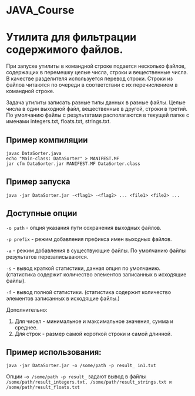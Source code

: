 # JAVA_Course
# Утилита для фильтрации содержимого файлов.
При запуске утилиты в командной строке подается несколько файлов, содержащих в перемешку целые числа, строки и вещественные числа. В качестве разделителя
используется перевод строки. Строки из файлов читаются по очереди в соответствии с их перечислением в командной строке. 

Задача утилиты записать разные типы данных в разные файлы. Целые числа в один выходной файл, вещественные в другой, строки в третий. По умолчанию файлы с результатами располагаются в текущей папке с именами integers.txt, floats.txt, strings.txt.
## Пример компиляции
```
javac DataSorter.java
echo "Main-class: DataSorter" > MANIFEST.MF
jar cfm DataSorter.jar MANIFEST.MF DataSorter.class
```
## Пример запуска
```
java -jar DataSorter.jar -<flag1> -<flag2> ... <file1> <file2> ...
```
## Доступные опции
```-o path``` - опция указания пути сохранения выходных файлов.

```-p prefix``` -  режим добавления префикса имен выходных файлов.

```-a``` - режим добавления в существующие файлы. По умолчанию файлы результатов перезаписываются.

```-s``` - вывод краткой статистики, данная опция по умолчанию. (статистика содержит количество элементов записанных в исходящие файлы).

```-f``` - вывод полной статистики. (статистика содержит количество элементов записанных в исходящие файлы.)

Дополнительно:
1. Для чисел - минимальное и максимальное значения, сумма и среднее.
2. Для строк - размер самой короткой строки и самой длинной.

## Пример использования: 
```java -jar DataSorter.jar -o /some/path -p result_ in1.txt```

Опции ```-o /some/path -p result_``` задают вывод в файлы ```/some/path/result_integers.txt, /some/path/result_strings.txt и /some/path/result_floats.txt```

